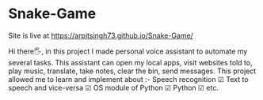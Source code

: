 # Snake-Game

Site is live at https://arpitsingh73.github.io/Snake-Game/

Hi there🖐, in this project I made personal voice assistant to automate my several tasks. This assistant can open my local apps, visit websites told to, play music, translate, take notes, clear the bin, send messages. This project allowed me to learn and implement about :-
Speech recognition ☑
Text to speech and vice-versa ☑
OS module of Python ☑
Python ☑
etc.
